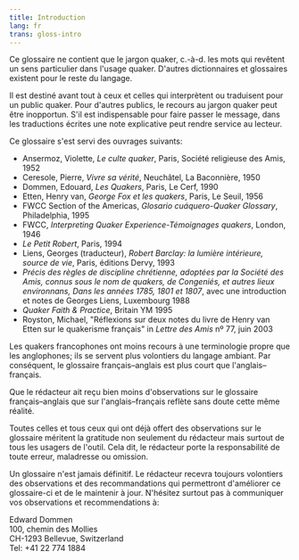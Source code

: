 ```yaml
---
title: Introduction
lang: fr
trans: gloss-intro
---
```

Ce glossaire ne contient que le jargon quaker, c.-à-d. les mots qui revêtent un sens particulier dans l'usage quaker. D'autres dictionnaires et glossaires existent pour le reste du langage.

Il est destiné avant tout à ceux et celles qui interprètent ou traduisent pour un public quaker. Pour d'autres publics, le recours au jargon quaker peut être inopportun. S'il est indispensable pour faire passer le message, dans les traductions écrites une note explicative peut rendre service au lecteur.

Ce glossaire s'est servi des ouvrages suivants:

* Ansermoz, Violette, _Le culte quaker_, Paris, Société religieuse des Amis, 1952
* Ceresole, Pierre, _Vivre sa vérité_, Neuchâtel, La Baconnière, 1950
* Dommen, Edouard, _Les Quakers_, Paris, Le Cerf, 1990
* Etten, Henry van, _George Fox et les quakers_, Paris, Le Seuil, 1956
* FWCC Section of the Americas, _Glosario cuáquero-Quaker Glossary_, Philadelphia, 1995
* FWCC, _Interpreting Quaker Experience-Témoignages quakers_, London, 1946
* _Le Petit Robert_, Paris, 1994
* Liens, Georges (traducteur), _Robert Barclay: la lumière intérieure, source de vie_, Paris, éditions Dervy, 1993
* _Précis des règles de discipline chrétienne, adoptées par la Société des Amis, connus sous le nom de quakers, de Congeniés, et autres lieux environnans, Dans les années 1785, 1801 et 1807_, avec une introduction et notes de Georges Liens, Luxembourg 1988
* _Quaker Faith & Practice_, Britain YM 1995
* Royston, Michael, "Réflexions sur deux notes du livre de Henry van Etten sur le quakerisme français" in _Lettre des Amis_ nº 77, juin 2003

Les quakers francophones ont moins recours à une terminologie propre que les anglophones; ils se servent plus volontiers du langage ambiant. Par conséquent, le glossaire français–anglais est plus court que l'anglais–français.

Que le rédacteur ait reçu bien moins d'observations sur le glossaire français–anglais que sur l'anglais–français reflète sans doute cette même réalité.

Toutes celles et tous ceux qui ont déjà offert des observations sur le glossaire méritent la gratitude non seulement du rédacteur mais surtout de tous les usagers de l'outil. Cela dit, le rédacteur porte la responsabilité de toute erreur, maladresse ou omission.

Un glossaire n'est jamais définitif. Le rédacteur recevra toujours volontiers des observations et des recommandations qui permettront d'améliorer ce glossaire-ci et de le maintenir à jour. N'hésitez surtout pas à communiquer vos observations et recommendations à:

Edward Dommen  
100, chemin des Mollies  
CH-1293 Bellevue, Switzerland  
Tel: +41 22 774 1884  
